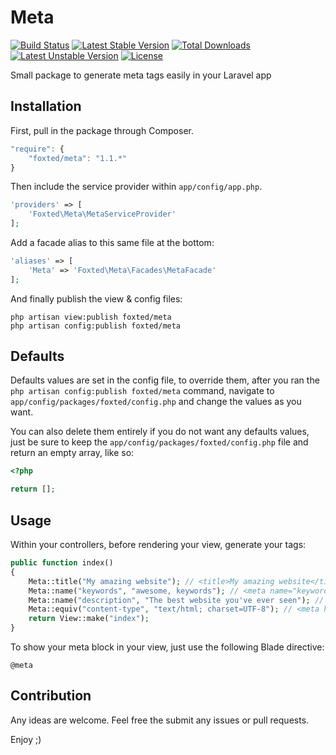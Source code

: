 # Meta

[![Build Status](https://travis-ci.org/foxted/Meta.svg?branch=master)](https://travis-ci.org/foxted/Meta)
[![Latest Stable Version](https://poser.pugx.org/foxted/meta/v/stable.svg)](https://packagist.org/packages/foxted/meta)
[![Total Downloads](https://poser.pugx.org/foxted/meta/downloads.svg)](https://packagist.org/packages/foxted/meta)
[![Latest Unstable Version](https://poser.pugx.org/foxted/meta/v/unstable.svg)](https://packagist.org/packages/foxted/meta)
[![License](https://poser.pugx.org/foxted/meta/license.svg)](https://packagist.org/packages/foxted/meta)

Small package to generate meta tags easily in your Laravel app

## Installation

First, pull in the package through Composer.

```js
"require": {
    "foxted/meta": "1.1.*"
}
```

Then include the service provider within `app/config/app.php`.

```php
'providers' => [
    'Foxted\Meta\MetaServiceProvider'
];
```

Add a facade alias to this same file at the bottom:

```php
'aliases' => [
    'Meta' => 'Foxted\Meta\Facades\MetaFacade'
];
```

And finally publish the view & config files:

```
php artisan view:publish foxted/meta
php artisan config:publish foxted/meta
```

## Defaults

Defaults values are set in the config file, to override them, after you ran the `php artisan config:publish foxted/meta` command, navigate to `app/config/packages/foxted/config.php` and change the values as you want.

You can also delete them entirely if you do not want any defaults values, just be sure to keep the `app/config/packages/foxted/config.php` file and return an empty array, like so:

```php
<?php

return [];
```

## Usage

Within your controllers, before rendering your view, generate your tags:

```php
public function index()
{
    Meta::title("My amazing website"); // <title>My amazing website</title>
    Meta::name("keywords", "awesome, keywords"); // <meta name="keywords" content="awesome, keywords">
    Meta::name("description", "The best website you've ever seen"); // <meta name="description" content="The best website you've ever seen">
    Meta::equiv("content-type", "text/html; charset=UTF-8"); // <meta http-equiv="content-type" content="text/html; charset=UTF-8">
    return View::make("index");
}
```

To show your meta block in your view, just use the following Blade directive:

```
@meta
```


## Contribution

Any ideas are welcome. Feel free the submit any issues or pull requests.

Enjoy ;)
